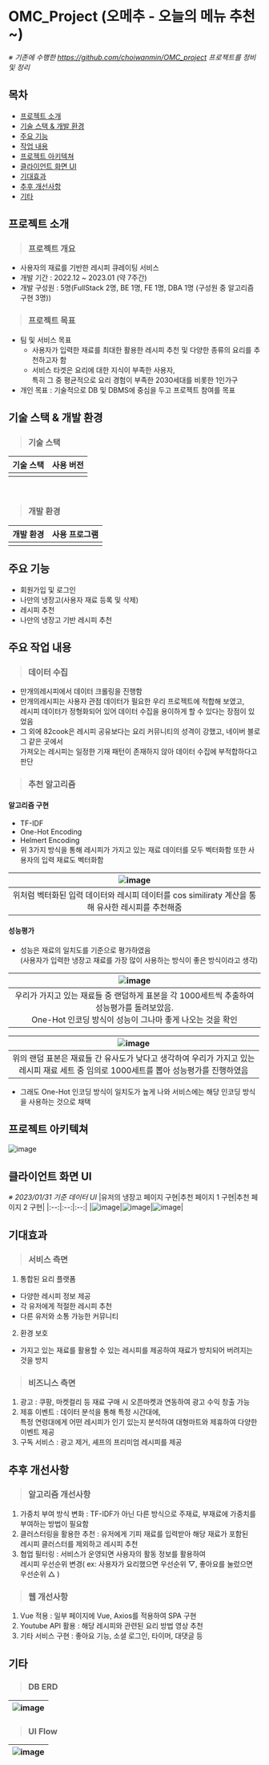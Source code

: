 # OMC_Project (오메추 - 오늘의 메뉴 추천~)
*※ 기존에 수행한 https://github.com/choiwanmin/OMC_project 프로젝트를 정비 및 정리*

## 목차
* [프로젝트 소개](#프로젝트-소개)
* [기술 스택 & 개발 환경](#기술-스택--개발-환경)
* [주요 기능](#주요-기능)
* [작업 내용](#작업-내용)
* [프로젝트 아키텍쳐](#프로젝트-아키텍쳐)
* [클라이언트 화면 UI](#클라이언트-화면-UI)
* [기대효과](#기대효과)
* [추후 개선사항](#추후-개선사항)
* [기타](#기타)

## 프로젝트 소개
> ### 프로젝트 개요
* 사용자의 재료를 기반한 레시피 큐레이팅 서비스
* 개발 기간 : 2022.12 ~ 2023.01 (약 7주간)
* 개발 구성원 : 5명(FullStack 2명, BE 1명, FE 1명, DBA 1명 (구성원 중 알고리즘 구현 3명))
> ### 프로젝트 목표
* 팀 및 서비스 목표
  * 사용자가 입력한 재료를 최대한 활용한 레시피 추천 및 다양한 종류의 요리를 추천하고자 함
  * 서비스 타겟은 요리에 대한 지식이 부족한 사용자,<br>특히 그 중 평균적으로 요리 경험이 부족한 2030세대를 비롯한 1인가구
* 개인 목표 : 기술적으로 DB 및 DBMS에 중심을 두고 프로젝트 참여를 목표

## 기술 스택 & 개발 환경
> ### 기술 스택
|기술 스택|사용 버전|
|:---|:---|
|    |    |

<br/>

> ### 개발 환경

|개발 환경|사용 프로그램|
|:---|:---|
|    |    |

## 주요 기능
* 회원가입 및 로그인
* 나만의 냉장고(사용자 재료 등록 및 삭제)
* 레시피 추천
* 나만의 냉장고 기반 레시피 추천

## 주요 작업 내용
> ### 데이터 수집
* 만개의레시피에서 데이터 크롤링을 진행함
* 만개의레시피는 사용자 관점 데이터가 필요한 우리 프로젝트에 적합해 보였고,<br>레시피 데이터가 정형화되어 있어 데이터 수집을 용이하게 할 수 있다는 장점이 있었음
* 그 외에 82cook은 레시피 공유보다는 요리 커뮤니티의 성격이 강했고, 네이버 블로그 같은 곳에서<br>가져오는 레시피는 일정한 기재 패턴이 존재하지 않아 데이터 수집에 부적합하다고 판단

> ### 추천 알고리즘
#### 알고리즘 구현
* TF-IDF
* One-Hot Encoding
* Helmert Encoding
* 위 3가지 방식을 통해 레시피가 가지고 있는 재료 데이터를 모두 벡터화함 또한 사용자의 입력 재료도 벡터화함

|![image](https://user-images.githubusercontent.com/24910571/218041578-f5c456e2-18a0-4421-94c2-e2272b0efb0a.png)|
|:--:|
|위처럼 벡터화된 입력 데이터와 레시피 데이터를 cos similiraty 계산을 통해 유사한 레시피를 추천해줌|

#### 성능평가
* 성능은 재료의 일치도를 기준으로 평가하였음<br>(사용자가 입력한 냉장고 재료를 가장 많이 사용하는 방식이 좋은 방식이라고 생각)

|![image](https://user-images.githubusercontent.com/24910571/218041734-3be9c58c-6ec4-4a2b-8596-e0b6bd9531a1.png)|
|:--:|
|우리가 가지고 있는 재료들 중 랜덤하게 표본을 각 1000세트씩 추출하여 성능평가를 돌려보았음.<br>One-Hot 인코딩 방식이 성능이 그나마 좋게 나오는 것을 확인|

|![image](https://user-images.githubusercontent.com/24910571/218041747-dac4ad04-b984-4ddb-9fc7-7737ee0dbf97.png)|
|:--:|
|위의 랜덤 표본은 재료들 간 유사도가 낮다고 생각하여 우리가 가지고 있는<br>레시피 재료 세트 중 임의로 1000세트를 뽑아 성능평가를 진행하였음|

* 그래도 One-Hot 인코딩 방식이 일치도가 높게 나와 서비스에는 해당 인코딩 방식을 사용하는 것으로 채택

## 프로젝트 아키텍쳐
![image](https://user-images.githubusercontent.com/24910571/218040503-db638de6-4452-4762-a0c5-9482e34f55f4.png)

## 클라이언트 화면 UI
*※ 2023/01/31 기준 데이터 UI*
|유저의 냉장고 페이지 구현|추천 페이지 1 구현|추천 페이지 2 구현|
|:--:|:--:|:--:|
|![image](https://user-images.githubusercontent.com/24910571/218040698-94748133-04b9-4a47-b0ac-99d4e3891aac.png)|![image](https://user-images.githubusercontent.com/24910571/218040717-beac1c49-c996-4539-a0ef-88a671cfc298.png)|![image](https://user-images.githubusercontent.com/24910571/218040751-1a64ab25-11fe-40dc-bd7a-037905eb2c47.png)|

## 기대효과
> ### 서비스 측면
1. 통합된 요리 플랫폼
* 다양한 레시피 정보 제공
* 각 유저에게 적절한 레시피 추천
* 다른 유저와 소통 가능한 커뮤니티
2. 환경 보호
* 가지고 있는 재료를 활용할 수 있는 레시피를 제공하여 재료가 방치되어 버려지는 것을 방지
> ### 비즈니스 측면
1. 광고 : 쿠팡, 마켓컬리 등 재료 구매 시 오픈마켓과 연동하여 광고 수익 창출 가능
2. 제휴 이벤트 : 데이터 분석을 통해 특정 시간대에,<br>특정 연령대에게 어떤 레시피가 인기 있는지 분석하여 대형마트와 제휴하여 다양한 이벤트 제공
3. 구독 서비스 : 광고 제거, 셰프의 프리미엄 레시피를 제공

## 추후 개선사항
> ### 알고리즘 개선사항
1. 가중치 부여 방식 변화 : TF-IDF가 아닌 다른 방식으로 주재료, 부재료에 가중치를 부여하는 방법이 필요함
2. 클러스터링을 활용한 추천 : 유저에게 기피 재료를 입력받아 해당 재료가 포함된<br>레시피 클러스터를 제외하고 레시피 추천
3. 협업 필터링 : 서비스가 운영되면 사용자의 활동 정보를 활용하여<br>레시피 우선순위 변경( ex: 사용자가 요리했으면 우선순위 ▽, 좋아요를 눌렀으면 우선순위 △ )
> ### 웹 개선사항
1. Vue 적용 : 일부 페이지에 Vue, Axios를 적용하여 SPA 구현
2. Youtube API 활용 : 해당 레시피와 관련된 요리 방법 영상 추천
3. 기타 서비스 구현 : 좋아요 기능, 소셜 로그인, 타이머, 대댓글 등

## 기타
> ### DB ERD

|![image](https://user-images.githubusercontent.com/24910571/218047981-f60b46b5-cd9c-4691-8272-c5bfa0e10f72.png)|
|:--:|
> ### UI Flow

|![image](https://user-images.githubusercontent.com/24910571/218040627-71731674-4b7a-46ee-b502-83bd7959dd89.png)|
|:--:|

